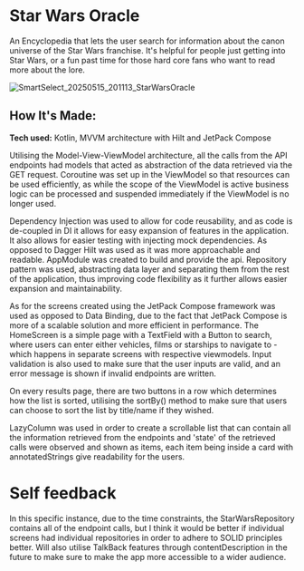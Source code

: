 # Star Wars Oracle

An Encyclopedia that lets the user search for information about the canon universe of the Star Wars franchise. It's helpful for people just getting into Star Wars, or a fun past time for those hard core fans who want to read more
about the lore.

![SmartSelect_20250515_201113_StarWarsOracle](https://github.com/user-attachments/assets/21ad563e-7d1c-452a-b3e9-e673e16c6c98)



## How It's Made:
**Tech used:** Kotlin, MVVM architecture with Hilt and JetPack Compose

Utilising the Model-View-ViewModel architecture, all the calls from the API endpoints had models that acted as abstraction of the data retrieved via the GET request. Coroutine was set up in the ViewModel so that
resources can be used efficiently, as while the scope of the ViewModel is active business logic can be processed and suspended immediately if the ViewModel is no longer used.

Dependency Injection was used to allow for code reusability, and as code is de-coupled in DI it allows for easy expansion of features in the application. It also allows for easier testing with injecting mock
dependencies. As opposed to Dagger Hilt was used as it was more approachable and readable. AppModule was created to build and provide the api. Repository pattern was used, abstracting data layer and separating them
from the rest of the application, thus improving code flexibility as it further allows easier expansion and maintainability.

As for the screens created using the JetPack Compose framework was used as opposed to Data Binding, due to the fact that JetPack Compose is more of a scalable solution and more efficient in performance.
The HomeScreen is a simple page with a TextField with a Button to search, where users can enter either vehicles, films or starships to navigate to - which happens in separate screens with respective viewmodels. Input validation is
also used to make sure that the user inputs are valid, and an error message is shown if invalid endpoints are written.

On every results page, there are two buttons in a row which determines how the list is sorted, utilising the sortBy() method to make sure that users can choose to sort the list by title/name if they wished.

LazyColumn was used in order to create a scrollable list that can contain all the information retrieved from the endpoints and 'state' of the retrieved calls were observed and shown as items, each item
being inside a card with annotatedStrings give readability for the users.


# Self feedback 

In this specific instance, due to the time constraints, the StarWarsRepository contains all of the endpoint calls, but I think it would be better if individual screens had individual repositories in order to adhere to SOLID principles better. Will also utilise TalkBack features through contentDescription in the future to make sure to make the app more accessible to a wider audience.
